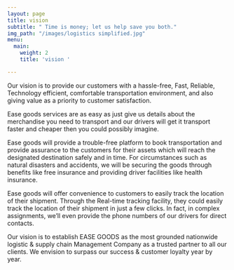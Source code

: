 ```yaml
---
layout: page
title: vision
subtitle: " Time is money; let us help save you both."
img_path: "/images/logistics simplified.jpg"
menu:
  main:
    weight: 2
    title: 'vision '

---
```

Our vision is to provide our customers with a hassle-free, Fast, Reliable, Technology efficient, comfortable transportation environment, and also giving value as a priority to customer satisfaction.

Ease goods services are as easy as just give us details about the merchandise you need to transport and our drivers will get it transport faster and cheaper then you could possibly imagine.

Ease goods will provide a trouble-free platform to book transportation and provide assurance to the customers for their assets which will reach the designated destination safely and in time. For circumstances such as natural disasters and accidents, we will be securing the goods through benefits like free insurance and providing driver facilities like health insurance.

Ease goods will offer convenience to customers to easily track the location of their shipment. Through the Real-time tracking facility, they could easily track the location of their shipment in just a few clicks. In fact, in complex assignments, we’ll even provide the phone numbers of our drivers for direct contacts.

Our vision is to establish EASE GOODS as the most grounded nationwide logistic & supply chain Management Company as a trusted partner to all our clients. We envision to surpass our success & customer loyalty year by year.